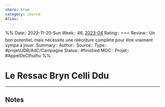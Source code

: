 ```yaml
---
share: true 
category: source
Alias:
---
```

%%
Date:: 2022-11-20-Sun
Week:: 46, [2023-04](../week/2023-04.md)
Rating:: ⭐⭐⭐
Review::  Un bon potentiel, mais nécessite une réécriture complète pour être vraiment sympa à jouer.
Summary::
Author::
Source:: 
Type:: #projet/JDR/AdC/Campagne 
Status:: #finished 
MOC::
Projet:: #AppelDeCthulhu 
%%
# Le Ressac Bryn Celli Ddu


***

## Notes
